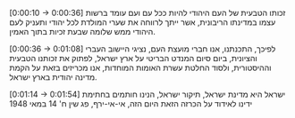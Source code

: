 [0:00:10 -> 0:00:36]
זכותו הטבעית של העם היהודי להיות ככל עם ועם עומד ברשות עצמו במדינתו הריבונית, אשר ייתך לרווחה את שערי המולדת לכל יהודי ותעניק לעם היהודי ממש שלומה שבעת זכיות בתוך האמין.

[0:00:36 -> 0:01:08]
לפיכך, התכנתנו, אנו חברי מועצת העם, נציגי היישוב העברי והציונית, ביום סיום המנדט הבריטי על ארץ ישראל, לפתוק את זכותנו הטבעית וההיסטורית, ולסוד החלטת עשרת האומות המוחדות, אנו מכריזים בזאת על הקמת מדינה יהודית בארץ ישראל.

[0:01:14 -> 0:01:54]
ישראל היא מדינת ישראל, תיקור ישראל, הנינו חותמים בחתימת ידינו לאידוד על הכרזה הזאת היום הזה, אי-אי-ירף, פג שין ח' 14 במאי 1948

